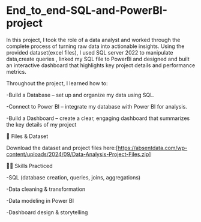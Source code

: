 # End_to_end-SQL-and-PowerBI-project
In this project, I took the role of a data analyst and worked through the complete process of turning raw data into actionable insights. Using the provided dataset(excel files), I used SQL server 2022 to manipulate data,create queries , linked my SQL file to PowerBi and designed and built an interactive dashboard that highlights key project details and performance metrics.

Throughout the project, I learned how to:

-Build a Database – set up and organize my data using SQL.

-Connect to Power BI – integrate my database with Power BI for analysis.

-Build a Dashboard – create a clear, engaging dashboard that summarizes the key details of my project 





📂 Files & Dataset


Download the dataset and project files here:[https://absentdata.com/wp-content/uploads/2024/09/Data-Analysis-Project-Files.zip]






🧑‍💻 Skills Practiced

-SQL (database creation, queries, joins, aggregations)

-Data cleaning & transformation

-Data modeling in Power BI

-Dashboard design & storytelling
